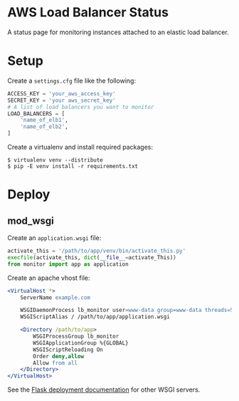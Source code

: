 AWS Load Balancer Status
========================
A status page for monitoring instances attached to an elastic load balancer.

Setup
=====
Create a `settings.cfg` file like the following:

```python
ACCESS_KEY = 'your_aws_access_key'
SECRET_KEY = 'your aws_secret_key'
# A list of load balancers you want to monitor
LOAD_BALANCERS = [
	'name_of_elb1',
	'name_of_elb2',
]
```

Create a virtualenv and install required packages:

```
$ virtualenv venv --distribute
$ pip -E venv install -r requirements.txt
```

Deploy
======

mod\_wsgi
---------

Create an `application.wsgi` file:

```python
activate_this = '/path/to/app/venv/bin/activate_this.py'
execfile(activate_this, dict(__file__=activate_This))
from monitor import app as application
```

Create an apache vhost file:

```apache
<VirtualHost *>
	ServerName example.com

	WSGIDaemonProcess lb_monitor user=www-data group=www-data threads=5
	WSGIScriptAlias / /path/to/app/application.wsgi

	<Directory /path/to/app>
		WSGIProcessGroup lb_monitor
		WSGIApplicationGroup %{GLOBAL}
		WSGIScriptReloading On
		Order deny,allow
		Allow from all
	</Directory>
</VirtualHost>
```

See the [Flask deployment documentation](http://flask.pocoo.org/docs/deploying/) for other WSGI servers.
